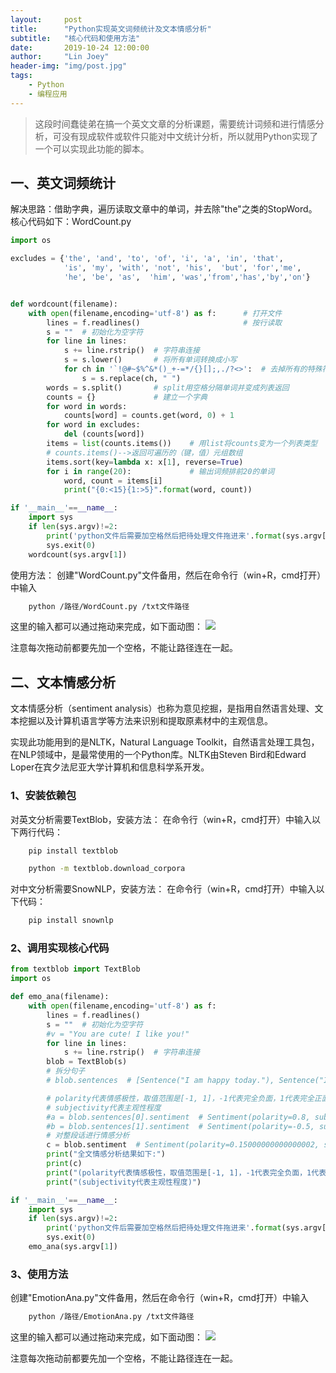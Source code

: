 ```yaml
---
layout:     post
title:      "Python实现英文词频统计及文本情感分析"
subtitle:   "核心代码和使用方法"
date:       2019-10-24 12:00:00
author:     "Lin Joey"
header-img: "img/post.jpg"
tags:
    - Python
    - 编程应用
---
```


> 这段时间蠢徒弟在搞一个英文文章的分析课题，需要统计词频和进行情感分析，可没有现成软件或软件只能对中文统计分析，所以就用Python实现了一个可以实现此功能的脚本。

## 一、英文词频统计 ##
解决思路：借助字典，遍历读取文章中的单词，并去除"the"之类的StopWord。
核心代码如下：WordCount.py

```python
import os

excludes = {'the', 'and', 'to', 'of', 'i', 'a', 'in', 'that',
            'is', 'my', 'with', 'not', 'his',  'but', 'for','me',
            'he', 'be', 'as',  'him', 'was','from','has','by','on'}


def wordcount(filename):
    with open(filename,encoding='utf-8') as f:      # 打开文件
        lines = f.readlines()                       # 按行读取
        s = ""  # 初始化为空字符
        for line in lines:
            s += line.rstrip()  # 字符串连接
            s = s.lower()       # 将所有单词转换成小写
            for ch in '`!@#~$%^&*()_+-=*/{}[];,./?<>':  # 去掉所有的特殊符号
                s = s.replace(ch, " ")
        words = s.split()       # split用空格分隔单词并变成列表返回
        counts = {}             # 建立一个字典
        for word in words:
            counts[word] = counts.get(word, 0) + 1
        for word in excludes:
            del (counts[word])
        items = list(counts.items())    # 用list将counts变为一个列表类型
        # counts.items()-->返回可遍历的（键，值）元组数组
        items.sort(key=lambda x: x[1], reverse=True)
        for i in range(20):             # 输出词频排前20的单词
            word, count = items[i]
            print("{0:<15}{1:>5}".format(word, count))

if '__main__'==__name__:
    import sys
    if len(sys.argv)!=2:
        print('python文件后需要加空格然后把待处理文件拖进来'.format(sys.argv[0]),file=sys.stderr)
        sys.exit(0)
    wordcount(sys.argv[1])
```
使用方法：
创建"WordCount.py"文件备用，然后在命令行（win+R，cmd打开）中输入
```bash
	python /路径/WordCount.py /txt文件路径
```
这里的输入都可以通过拖动来完成，如下面动图：
![](https://linjoey-image.oss-cn-beijing.aliyuncs.com/wordcount.gif)

注意每次拖动前都要先加一个空格，不能让路径连在一起。

## 二、文本情感分析 ##
文本情感分析（sentiment analysis）也称为意见挖掘，是指用自然语言处理、文本挖掘以及计算机语言学等方法来识别和提取原素材中的主观信息。

实现此功能用到的是NLTK，Natural Language Toolkit，自然语言处理工具包，在NLP领域中，是最常使用的一个Python库。NLTK由Steven Bird和Edward Loper在宾夕法尼亚大学计算机和信息科学系开发。

### 1、安装依赖包 ###
对英文分析需要TextBlob，安装方法：
在命令行（win+R，cmd打开）中输入以下两行代码：
```bash
	pip install textblob
```
```bash
	python -m textblob.download_corpora
```
对中文分析需要SnowNLP，安装方法：
在命令行（win+R，cmd打开）中输入以下代码：
```bash
	pip install snownlp
```

### 2、调用实现核心代码 ###
```python
from textblob import TextBlob
import os

def emo_ana(filename):
    with open(filename,encoding='utf-8') as f:
        lines = f.readlines()
        s = ""  # 初始化为空字符
        #v = "You are cute! I like you!"
        for line in lines:
            s += line.rstrip()  # 字符串连接
        blob = TextBlob(s)
        # 拆分句子
        # blob.sentences  # [Sentence("I am happy today."), Sentence("I feel sad today.")]

        # polarity代表情感极性，取值范围是[-1, 1]，-1代表完全负面，1代表完全正面
        # subjectivity代表主观性程度
        #a = blob.sentences[0].sentiment  # Sentiment(polarity=0.8, subjectivity=1.0)
        #b = blob.sentences[1].sentiment  # Sentiment(polarity=-0.5, subjectivity=1.0)
        # 对整段话进行情感分析
        c = blob.sentiment  # Sentiment(polarity=0.15000000000000002, subjectivity=1.0)
        print("全文情感分析结果如下:")
        print(c)
        print("(polarity代表情感极性，取值范围是[-1, 1]，-1代表完全负面，1代表完全正面)")
        print("(subjectivity代表主观性程度)")

if '__main__'==__name__:
    import sys
    if len(sys.argv)!=2:
        print('python文件后需要加空格然后把待处理文件拖进来'.format(sys.argv[0]),file=sys.stderr)
        sys.exit(0)
    emo_ana(sys.argv[1])
```

### 3、使用方法 ###
创建"EmotionAna.py"文件备用，然后在命令行（win+R，cmd打开）中输入
```bash
	python /路径/EmotionAna.py /txt文件路径
```
这里的输入都可以通过拖动来完成，如下面动图：
![](https://linjoey-image.oss-cn-beijing.aliyuncs.com/EmotionAna.gif)

注意每次拖动前都要先加一个空格，不能让路径连在一起。